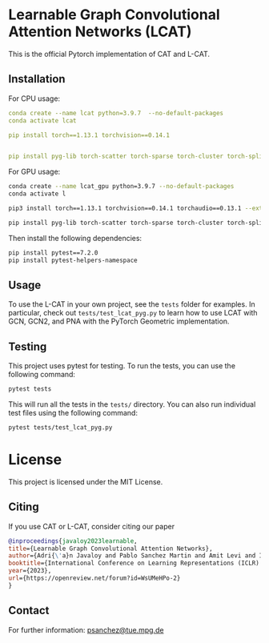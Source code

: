 

# Learnable Graph Convolutional Attention Networks (LCAT)

This is the official Pytorch implementation of CAT and L-CAT.



## Installation

For CPU usage:


```yaml
conda create --name lcat python=3.9.7  --no-default-packages
conda activate lcat

pip install torch==1.13.1 torchvision==0.14.1


pip install pyg-lib torch-scatter torch-sparse torch-cluster torch-spline-conv torch-geometric -f https://data.pyg.org/whl/torch-1.13.0+cpu.html --force-reinstall

```

For GPU usage:

```bash
conda create --name lcat_gpu python=3.9.7 --no-default-packages
conda activate l

pip3 install torch==1.13.1 torchvision==0.14.1 torchaudio==0.13.1 --extra-index-url https://download.pytorch.org/whl/cu116

pip install pyg-lib torch-scatter torch-sparse torch-cluster torch-spline-conv torch-geometric -f https://data.pyg.org/whl/torch-1.13.0+cu116.html 
```

Then install the following dependencies:

```bash
pip install pytest==7.2.0
pip install pytest-helpers-namespace
```



## Usage

To use the L-CAT in your own project, see the `tests` folder for examples.
In particular, check out `tests/test_lcat_pyg.py` to learn how to use LCAT with GCN, GCN2, and PNA with the PyTorch Geometric implementation.


## Testing

This project uses pytest for testing. To run the tests, you can use the following command:

```bash
pytest tests
```


This will run all the tests in the `tests/` directory. You can also run individual test files using the following command:

```bash
pytest tests/test_lcat_pyg.py
```

# License

This project is licensed under the MIT License.


## Citing

If you use CAT or L-CAT, consider citing our paper

```bibtex
@inproceedings{javaloy2023learnable,
title={Learnable Graph Convolutional Attention Networks},
author={Adri{\'a}n Javaloy and Pablo Sanchez Martin and Amit Levi and Isabel Valera},
booktitle={International Conference on Learning Representations (ICLR) },
year={2023},
url={https://openreview.net/forum?id=WsUMeHPo-2}
}
```



## Contact

For further information: <a href="mailto:psanchez@tue.mpg.de">psanchez@tue.mpg.de</a>







